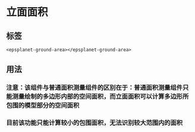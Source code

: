 #  立面面积

<div data-sunwayTheme='light'>
  <EpsplanetEarth :showDefaultBasemap="true" >
    <EpsplanetButton container="#earthContainer"  icon="icon-tool_swcl_dianbiao" type="switch" :position="position1" title='点位'>
    <EpsplanetMeasurePoint />
    </EpsplanetButton>
    <EpsplanetButton container="#earthContainer"  icon="icon-tool_swcl_jl" type="switch" :position="position2" title='距离'>
      <EpsplanetMeasureDistance/>
    </EpsplanetButton>
    <EpsplanetButton container="#earthContainer"  icon="icon-tool_swcl_gd" type="switch" :position="position3" title='高度'>
      <EpsplanetMeasureHeight/>
    </EpsplanetButton>
    <EpsplanetButton container="#earthContainer"  icon="icon-tool_swcl_mian" type="switch" :position="position4" title='面积'>
      <EpsplanetMeasureArea/>
    </EpsplanetButton>
    <EpsplanetButton container="#earthContainer"  icon="icon-tool_dxhz_tdjl" type="switch" :position="position5" title='贴地距离'>
      <EpsplanetMeasureGroundDistance/>
    </EpsplanetButton>
    <EpsplanetButton container="#earthContainer"  icon="icon-tool_dxhz_mj" type="switch" :position="position6" title='贴地面积'>
      <EpsplanetMeasureGroundArea/>
    </EpsplanetButton>
    <EpsplanetButton container="#earthContainer"  icon="icon-tool_dxhz_jd" type="switch" :position="position7" title='方位角'>
      <EpsplanetMeasureAzimuth/>
    </EpsplanetButton>
    <EpsplanetButton container="#earthContainer"  icon="icon-close" type="switch" :position="position8" title='清除'>
      <EpsplanetMeasureClear/>
    </EpsplanetButton>
  </EpsplanetEarth>
</div>

<script setup lang='ts'>
import {ref} from 'vue';
const position1 = ref({
  left: 10,
  top: 10
});
const position2 = ref({
  left: 10,
  top: 40
});
const position3 = ref({
  left: 10,
  top: 70
});
const position4 = ref({
  left: 10,
  top: 100
});
const position5 = ref({
  left: 10,
  top: 130
});
const position6 = ref({
  left: 10,
  top: 160
});
const position7 = ref({
  left: 10,
  top: 190
});
const position8 = ref({
  left: 10,
  top: 220
});
</script>


## 标签

```vue
<epsplanet-ground-area></epsplanet-ground-area>
```

## 用法

### **注意**：该组件与普通面积测量组件的区别在于：普通面积测量组件只能测量绘制的多边形内部的空间面积，而立面面积可以计算多边形所包围的模型部分的空间面积

<!-- ![立面面积](../../assets/3DArea.png) -->

### 目前该功能只能计算较小的包围面积，无法识别较大范围内的面积
